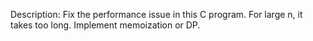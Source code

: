 Description:
Fix the performance issue in this C program. For large n, it takes too long. Implement memoization or DP.


